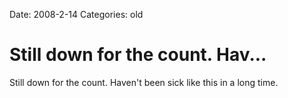 Date: 2008-2-14
Categories: old

# Still down for the count.  Hav...

Still down for the count.  Haven't been sick like this in a long time.
